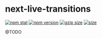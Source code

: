# next-live-transitions

[![npm stat](https://img.shields.io/npm/dm/next-live-transitions.svg?style=flat-square)](https://npm-stat.com/charts.html?package=next-live-transitions)
[![npm version](https://img.shields.io/npm/v/next-live-transitions.svg?style=flat-square)](https://www.npmjs.com/package/next-live-transitions)
[![gzip size][gzip-badge]][bundlephobia]
[![size][size-badge]][bundlephobia]

@TODO

[`next-sanity`]: https://github.com/sanity-io/next-sanity
[gzip-badge]: https://img.shields.io/bundlephobia/minzip/next-live-transitions?label=gzip%20size&style=flat-square
[size-badge]: https://img.shields.io/bundlephobia/min/next-live-transitions?label=size&style=flat-square
[bundlephobia]: https://bundlephobia.com/package/next-live-transitions
